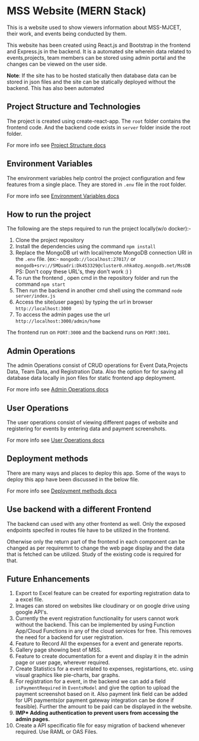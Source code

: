 # MSS Website (MERN Stack)
This is a website used to show viewers information about MSS-MJCET, their work, and events being conducted by them.

This website has been created using React.js and Bootstrap in the frontend and Express.js in the backend. It is a automated site wherein data related to events,projects, team members can be stored using admin portal and the changes can be viewed on the user side.

**Note**:
If the site has to be hosted statically then database data can be stored in json files and the site can be statically deployed without the backend. This has also been automated

## Project Structure and Technologies
The project is created using create-react-app. The `root` folder contains the frontend code. And the backend code exists in `server` folder inside the root folder.

For more info see [Project Structure docs](docs/project-structure.md)

## Environment Variables
The environment variables help control the project configuration and few features from a single place. They are stored in `.env` file in the root folder.

For more info see [Environment Variables docs](docs/environment-variables.md)

## How to run the project
The following are the steps required to run the project locally(w/o docker):-

1. Clone the project repository
2. Install the dependencies using the command `npm install`
3. Replace the MongoDB url with local/remote MongoDB connection URI in the `.env` file. (ex:- `mongodb://localhost:27017/` or `mongodb+srv://SMQuadri:Dk453329@cluster0.nhka0zg.mongodb.net/MssDB` PS: Don't copy these URL's, they don't work :) )
4. To run the frontend , open cmd in the repository folder and run the command `npm start`
5. Then run the backend in another cmd shell using the command `node server/index.js`
6. Access the site(user pages) by typing the url in browser `http://localhost:3000`
7. To access the admin pages use the url `http://localhost:3000/admin/home`

The frontend run on `PORT:3000` and the backend runs on `PORT:3001`.

## Admin Operations
The admin Operations consist of CRUD operations for Event Data,Projects Data, Team Data, and Registration Data. Also the option for for saving all database data locally in json files for static frontend app deployment.

For more info see [Admin Operations docs](docs/admin-operations.md)

## User Operations
The user operations consist of viewing different pages of website and registering for events by entering data and payment screenshots.

For more info see [User Operations docs](docs/user-operations.md)

## Deployment methods
There are many ways and places to deploy this app. Some of the ways to deploy this app have been discussed in the below file.

For more info see [Deployment methods docs](docs/deployment-methods.md)

## Use backend with a different Frontend
The backend can used with any other frontend as well. Only the exposed endpoints specifed in routes file have to be utilized in the frontend.

Otherwise only the return part of the frontend in each component can be changed as per requiremnt to change the web page display and the data that is fetched can be utilized. Study of the existing code is required for that.

## Future Enhancements

1. Export to Excel feature can be created for exporting registration data to a excel file.
2. Images can stored on websites like cloudinary or on google drive using google API's.
3. Currently the event registration functionality for users cannot work without the backend. This can be implemented by using Function App/Cloud Functions in any of the cloud services for free. This removes the need for a backend for user registration.
4. Feature to Record All the expenses for a event and generate reports.
5. Gallery page showing best of MSS.
6.  Feature to create documentation for a event and display it in the admin page or user page, wherever required.
7. Create Statistics for a event related to expenses, registartions, etc. using visual graphics like pie-charts, bar graphs.
8. For registration for a event, in the backend we can add a field `isPaymentRequired` in `EventsModel` and give the option to upload the payment screenshot based on it. Also payment link field can be added for UPI payments(or payment gateway integration can be done if feasible). Further the amount to be paid can be displayed in the website.
9. **IMP\* Adding authentication to prevent users from accessing the admin pages.**
10. Create a API specificatio file for easy migration of backend whenever required. Use RAML or OAS Files.
